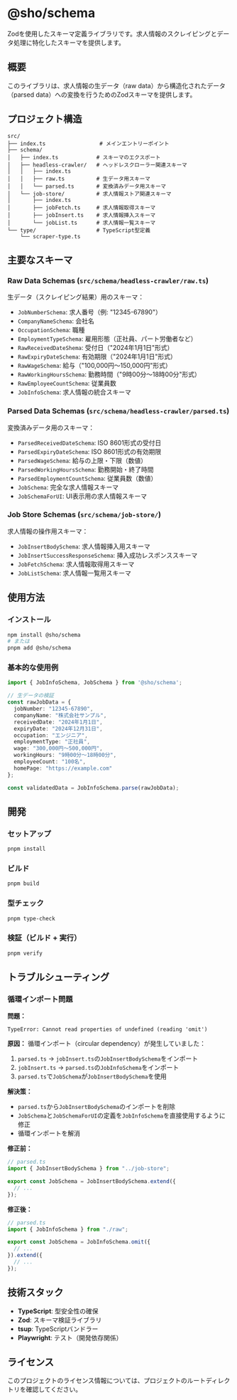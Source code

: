 # @sho/schema

Zodを使用したスキーマ定義ライブラリです。求人情報のスクレイピングとデータ処理に特化したスキーマを提供します。

## 概要

このライブラリは、求人情報の生データ（raw data）から構造化されたデータ（parsed data）への変換を行うためのZodスキーマを提供します。

## プロジェクト構造

```
src/
├── index.ts                 # メインエントリーポイント
├── schema/
│   ├── index.ts            # スキーマのエクスポート
│   ├── headless-crawler/   # ヘッドレスクローラー関連スキーマ
│   │   ├── index.ts
│   │   ├── raw.ts          # 生データ用スキーマ
│   │   └── parsed.ts       # 変換済みデータ用スキーマ
│   └── job-store/          # 求人情報ストア関連スキーマ
│       ├── index.ts
│       ├── jobFetch.ts     # 求人情報取得スキーマ
│       ├── jobInsert.ts    # 求人情報挿入スキーマ
│       └── jobList.ts      # 求人情報一覧スキーマ
└── type/                   # TypeScript型定義
    └── scraper-type.ts
```

## 主要なスキーマ

### Raw Data Schemas (`src/schema/headless-crawler/raw.ts`)

生データ（スクレイピング結果）用のスキーマ：

- `JobNumberSchema`: 求人番号（例: "12345-67890"）
- `CompanyNameSchema`: 会社名
- `OccupationSchema`: 職種
- `EmploymentTypeSchema`: 雇用形態（正社員、パート労働者など）
- `RawReceivedDateShema`: 受付日（"2024年1月1日"形式）
- `RawExpiryDateSchema`: 有効期限（"2024年1月1日"形式）
- `RawWageSchema`: 給与（"100,000円〜150,000円"形式）
- `RawWorkingHoursSchema`: 勤務時間（"9時00分〜18時00分"形式）
- `RawEmployeeCountSchema`: 従業員数
- `JobInfoSchema`: 求人情報の統合スキーマ

### Parsed Data Schemas (`src/schema/headless-crawler/parsed.ts`)

変換済みデータ用のスキーマ：

- `ParsedReceivedDateSchema`: ISO 8601形式の受付日
- `ParsedExpiryDateSchema`: ISO 8601形式の有効期限
- `ParsedWageSchema`: 給与の上限・下限（数値）
- `ParsedWorkingHoursSchema`: 勤務開始・終了時間
- `ParsedEmploymentCountSchema`: 従業員数（数値）
- `JobSchema`: 完全な求人情報スキーマ
- `JobSchemaForUI`: UI表示用の求人情報スキーマ

### Job Store Schemas (`src/schema/job-store/`)

求人情報の操作用スキーマ：

- `JobInsertBodySchema`: 求人情報挿入用スキーマ
- `JobInsertSuccessResponseSchema`: 挿入成功レスポンススキーマ
- `JobFetchSchema`: 求人情報取得用スキーマ
- `JobListSchema`: 求人情報一覧用スキーマ

## 使用方法

### インストール

```bash
npm install @sho/schema
# または
pnpm add @sho/schema
```

### 基本的な使用例

```typescript
import { JobInfoSchema, JobSchema } from '@sho/schema';

// 生データの検証
const rawJobData = {
  jobNumber: "12345-67890",
  companyName: "株式会社サンプル",
  receivedDate: "2024年1月1日",
  expiryDate: "2024年12月31日",
  occupation: "エンジニア",
  employmentType: "正社員",
  wage: "300,000円〜500,000円",
  workingHours: "9時00分〜18時00分",
  employeeCount: "100名",
  homePage: "https://example.com"
};

const validatedData = JobInfoSchema.parse(rawJobData);
```

## 開発

### セットアップ

```bash
pnpm install
```

### ビルド

```bash
pnpm build
```

### 型チェック

```bash
pnpm type-check
```

### 検証（ビルド + 実行）

```bash
pnpm verify
```

## トラブルシューティング

### 循環インポート問題

**問題：**
```
TypeError: Cannot read properties of undefined (reading 'omit')
```

**原因：**
循環インポート（circular dependency）が発生していました：

1. `parsed.ts` → `jobInsert.ts`の`JobInsertBodySchema`をインポート
2. `jobInsert.ts` → `parsed.ts`の`JobInfoSchema`をインポート
3. `parsed.ts`で`JobSchema`が`JobInsertBodySchema`を使用

**解決策：**
- `parsed.ts`から`JobInsertBodySchema`のインポートを削除
- `JobSchema`と`JobSchemaForUI`の定義を`JobInfoSchema`を直接使用するように修正
- 循環インポートを解消

**修正前：**
```typescript
// parsed.ts
import { JobInsertBodySchema } from "../job-store";

export const JobSchema = JobInsertBodySchema.extend({
  // ...
});
```

**修正後：**
```typescript
// parsed.ts
import { JobInfoSchema } from "./raw";

export const JobSchema = JobInfoSchema.omit({
  // ...
}).extend({
  // ...
});
```

## 技術スタック

- **TypeScript**: 型安全性の確保
- **Zod**: スキーマ検証ライブラリ
- **tsup**: TypeScriptバンドラー
- **Playwright**: テスト（開発依存関係）

## ライセンス

このプロジェクトのライセンス情報については、プロジェクトのルートディレクトリを確認してください。 